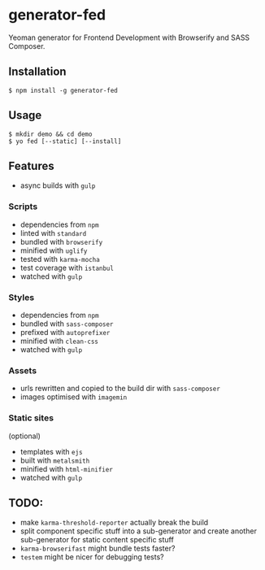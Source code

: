 # generator-fed

Yeoman generator for Frontend Development with Browserify and SASS Composer.

## Installation

    $ npm install -g generator-fed

## Usage

    $ mkdir demo && cd demo
    $ yo fed [--static] [--install]

## Features
- async builds with `gulp`

### Scripts
- dependencies from `npm`
- linted with `standard`
- bundled with `browserify`
- minified with `uglify`
- tested with `karma-mocha`
- test coverage with `istanbul`
- watched with `gulp`

### Styles
- dependencies from `npm`
- bundled with `sass-composer`
- prefixed with `autoprefixer`
- minified with `clean-css`
- watched with `gulp`

### Assets
- urls rewritten and copied to the build dir with `sass-composer`
- images optimised with `imagemin`

### Static sites
(optional)

- templates with `ejs`
- built with `metalsmith`
- minified with `html-minifier`
- watched with `gulp`

## TODO:
- make `karma-threshold-reporter` actually break the build
- split component specific stuff into a sub-generator and create another sub-generator for static content specific stuff
- `karma-browserifast` might bundle tests faster?
- `testem` might be nicer for debugging tests?
